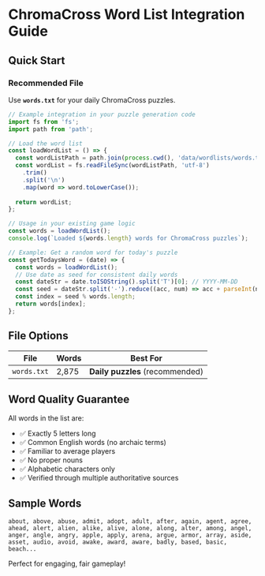 # ChromaCross Word List Integration Guide

## Quick Start

### Recommended File
Use **`words.txt`** for your daily ChromaCross puzzles.

```javascript
// Example integration in your puzzle generation code
import fs from 'fs';
import path from 'path';

// Load the word list
const loadWordList = () => {
  const wordListPath = path.join(process.cwd(), 'data/wordlists/words.txt');
  const wordList = fs.readFileSync(wordListPath, 'utf-8')
    .trim()
    .split('\n')
    .map(word => word.toLowerCase());
  
  return wordList;
};

// Usage in your existing game logic
const words = loadWordList();
console.log(`Loaded ${words.length} words for ChromaCross puzzles`);

// Example: Get a random word for today's puzzle
const getTodaysWord = (date) => {
  const words = loadWordList();
  // Use date as seed for consistent daily words
  const dateStr = date.toISOString().split('T')[0]; // YYYY-MM-DD
  const seed = dateStr.split('-').reduce((acc, num) => acc + parseInt(num), 0);
  const index = seed % words.length;
  return words[index];
};
```

## File Options

| File | Words | Best For |
|------|-------|----------|
| `words.txt` | 2,875 | **Daily puzzles** (recommended) |

## Word Quality Guarantee

All words in the list are:
- ✅ Exactly 5 letters long
- ✅ Common English words (no archaic terms)
- ✅ Familiar to average players
- ✅ No proper nouns
- ✅ Alphabetic characters only
- ✅ Verified through multiple authoritative sources

## Sample Words
`about, above, abuse, admit, adopt, adult, after, again, agent, agree, ahead, alert, alien, alike, alive, alone, along, alter, among, angel, anger, angle, angry, apple, apply, arena, argue, armor, array, aside, asset, audio, avoid, awake, award, aware, badly, based, basic, beach...`

Perfect for engaging, fair gameplay!